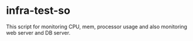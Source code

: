 # infra-test-so
This script for monitoring CPU, mem, processor usage and also monitoring web server and DB server.
